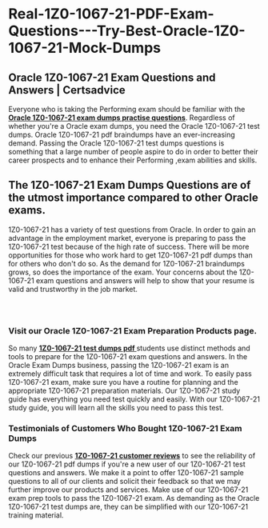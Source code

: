 # Real-1Z0-1067-21-PDF-Exam-Questions---Try-Best-Oracle-1Z0-1067-21-Mock-Dumps
<h2><strong>Oracle 1Z0-1067-21 Exam Questions and Answers | Certsadvice</strong></h2> <p>Everyone who is taking the Performing exam should be familiar with the <a href="http://www.certsadvice.com/oracle/1z0-1067-21-practice-questions"><strong>Oracle 1Z0-1067-21 exam dumps practise questions</strong></a>. Regardless of whether you&#39;re a Oracle exam dumps, you need the Oracle 1Z0-1067-21 test dumps. Oracle 1Z0-1067-21 pdf braindumps have an ever-increasing demand. Passing the Oracle 1Z0-1067-21 test dumps questions is something that a large number of people aspire to do in order to better their career prospects and to enhance their Performing ,exam abilities and skills.</p> <h2><strong>The 1Z0-1067-21 Exam Dumps Questions are of the utmost importance compared to other Oracle exams.</strong></h2> <p>1Z0-1067-21 has a variety of test questions from Oracle. In order to gain an advantage in the employment market, everyone is preparing to pass the 1Z0-1067-21 test because of the high rate of success. There will be more opportunities for those who work hard to get 1Z0-1067-21 pdf dumps than for others who don&#39;t do so. As the demand for 1Z0-1067-21 braindumps grows, so does the importance of the exam. Your concerns about the 1Z0-1067-21 exam questions and answers will help to show that your resume is valid and trustworthy in the job market.</p> <p><a href="http://www.certsadvice.com/oracle/1z0-1067-21-practice-questions" style="display: block; padding: 1em 0; text-align: center; "><img alt="" src="https://1.bp.blogspot.com/-RUOr8Wn-CRk/YUYAxC8kcHI/AAAAAAAAAnw/F7BbdI3tw8QDj5z8iX0vQAioQzKiUxduwCLcBGAsYHQ/s0/unnamed.jpg" /></a></p> <h3><strong>Visit our Oracle 1Z0-1067-21 Exam Preparation Products page.</strong></h3> <p>So many <a href="http://www.certsadvice.com/oracle/1z0-1067-21-practice-questions"><strong>1Z0-1067-21 test dumps pdf </strong></a>students use distinct methods and tools to prepare for the 1Z0-1067-21 exam questions and answers. In the Oracle Exam Dumps business, passing the 1Z0-1067-21 exam is an extremely difficult task that requires a lot of time and work. To easily pass 1Z0-1067-21 exam, make sure you have a routine for planning and the appropriate 1Z0-1067-21 preparation materials. Our 1Z0-1067-21 study guide has everything you need test quickly and easily. With our 1Z0-1067-21 study guide, you will learn all the skills you need to pass this test.</p> <h3><strong>Testimonials of Customers Who Bought 1Z0-1067-21 Exam Dumps</strong></h3> <p>Check our previous <a href="http://www.certsadvice.com/oracle/1z0-1067-21-practice-questions"><strong>1Z0-1067-21 customer reviews</strong></a> to see the reliability of our 1Z0-1067-21 pdf dumps if you&#39;re a new user of our 1Z0-1067-21 test questions and answers. We make it a point to offer 1Z0-1067-21 sample questions to all of our clients and solicit their feedback so that we may further improve our products and services. Make use of our 1Z0-1067-21 exam prep tools to pass the 1Z0-1067-21 exam. As demanding as the Oracle 1Z0-1067-21 test dumps are, they can be simplified with our 1Z0-1067-21 training material.</p>
